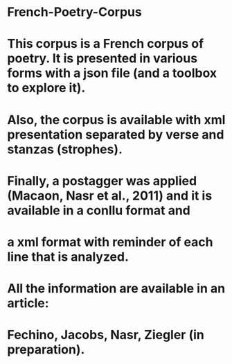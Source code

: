 # French-Poetry-Corpus

# This corpus is a French corpus of poetry. It is presented in various forms with a json file (and a toolbox to explore it). 
# Also, the corpus is available with xml presentation separated by verse and stanzas (strophes).
# Finally, a postagger was applied (Macaon, Nasr et al., 2011) and it is available in a conllu format and 
# a xml format with reminder of each line that is analyzed.

# All the information are available in an article:
# Fechino, Jacobs, Nasr, Ziegler (in preparation).
